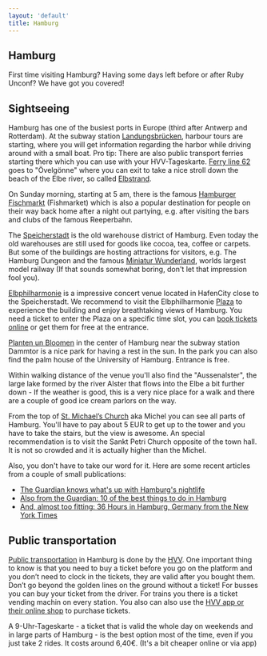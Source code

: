 ```yaml
---
layout: 'default'
title: Hamburg
---
```


<div class="content-section content-section--purplebg" markdown="1">

## Hamburg

First time visiting Hamburg? Having some days left before or after Ruby Unconf? We have got you covered!

</div>

<div class="content-section" markdown="1">

## Sightseeing

Hamburg has one of the busiest ports in Europe (third after Antwerp and Rotterdam). At the subway station [Landungsbrücken](https://goo.gl/maps/LWuToTADp9uJ42go7), harbour tours are starting, where you will get information regarding the harbor while driving around with a small boat. Pro tip: There are also public transport ferries starting there which you can use with your HVV-Tageskarte. [Ferry line 62](https://www.hamburg.com/faehre/2170460/hadag-linie-62/) goes to "Övelgönne" where you can exit to take a nice stroll down the beach of the Elbe river, so called [Elbstrand](https://goo.gl/maps/acydpPHdeitA4B2M6).

On Sunday morning, starting at 5 am, there is the famous [Hamburger Fischmarkt](https://www.hamburg.com/sights/maritime/11747570/fish-market/) (Fishmarket) which is also a popular destination for people on their way back home after a night out partying, e.g. after visiting the bars and clubs of the famous Reeperbahn.

The [Speicherstadt](https://goo.gl/maps/mRLb6xzV2QBxxEL36) is the old warehouse district of Hamburg. Even today the old warehouses are still used for goods like cocoa, tea, coffee or carpets. But some of the buildings are hosting attractions for visitors, e.g. The Hamburg Dungeon and the famous [Miniatur Wunderland](http://www.miniatur-wunderland.com/), worlds largest model railway (If that sounds somewhat boring, don't let that impression fool you).

[Elbphilharmonie](https://goo.gl/maps/824aziZG81mCjT777) is a impressive concert venue located in HafenCity close to the Speicherstadt. We recommend to visit the Elbphilharmonie [Plaza](https://www.elbphilharmonie.de/en/plaza) to experience the building and enjoy breathtaking views of Hamburg. You need a ticket to enter the Plaza on a specific time slot, you can [book tickets online](https://www.elbphilharmonie.de/en/plaza-tickets) or get them for free at the entrance.

[Planten un Bloomen](https://www.hamburg.com/explore/outdoors/11872624/planten-un-blomen/) in the center of Hamburg near the subway station Dammtor is a nice park for having a rest in the sun. In the park you can also find the palm house of the University of Hamburg. Entrance is free.

Within walking distance of the venue you'll also find the "Aussenalster", the large lake formed by the river Alster that flows into the Elbe a bit further down - If the weather is good, this is a very nice place for a walk and there are a couple of good ice cream parlors on the way.

From the top of [St. Michael’s Church](https://www.hamburg.com/sights/places-of-worship/11747456/michel/) aka Michel you can see all parts of Hamburg. You'll have to pay about 5 EUR to get up to the tower and you have to take the stairs, but the view is awesome. An special recommendation is to visit the Sankt Petri Church opposite of the town hall. It is not so crowded and it is actually higher than the Michel.

Also, you don't have to take our word for it. Here are some recent articles from a couple of small publications:

- [The Guardian knows what's up with Hamburg's nightlife](https://www.theguardian.com/travel/2017/dec/01/nightlife-clubbing-hamburg-berlin-copenhagen-london)
- [Also from the Guardian: 10 of the best things to do in Hamburg](https://www.theguardian.com/travel/2017/feb/14/hamburg-10-attractions-sights-food-bars-museums)
- [And, almost too fitting: 36 Hours in Hamburg, Germany from the New York Times](https://www.nytimes.com/interactive/2017/10/19/travel/what-to-do-36-hours-in-hamburg-germany.html)

</div>

<div class="content-section content-section--whitebg" markdown="1">

## Public transportation

[Public transportation](https://www.hamburg.com/getting-around/11874814/public-transport/) in Hamburg is done by the [HVV](https://www.hvv.de/en/). One important thing to know is that you need to buy a ticket before you go on the platform and you don’t need to clock in the tickets, they are valid after you bought them. Don’t go beyond the golden lines on the ground without a ticket! For busses you can buy your ticket from the driver. For trains you there is a ticket vending machin on every station. You also can also use the [HVV app or their online shop](https://www.hvv.de/en/tickets/online-shop/single-day-weekly-tickets) to purchase tickets.

A 9-Uhr-Tageskarte - a ticket that is valid the whole day on weekends and in large parts of Hamburg - is the best option most of the time, even if you just take 2 rides. It costs around 6,40€. (It's a bit cheaper online or via app)

</div>
